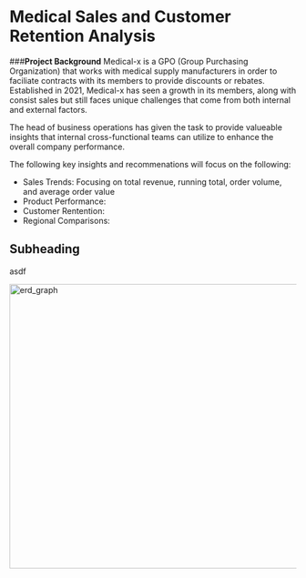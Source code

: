 # **Medical Sales and Customer Retention Analysis**

###**Project Background**
Medical-x is a GPO (Group Purchasing Organization) that works with medical supply manufacturers in order to faciliate contracts with its members to provide discounts or rebates. Established in 2021, Medical-x has seen a growth in its members, along with consist sales but still faces unique challenges that come from both internal and external factors. 

The head of business operations has given the task to provide valueable insights that internal cross-functional teams can utilize to enhance the overall company performance. 

The following key insights and recommenations will focus on the following:

* Sales Trends: Focusing on total revenue, running total, order volume, and average order value
* Product Performance:
* Customer Rentention:
* Regional Comparisons:



## Subheading
asdf


<img width="700" height="500" alt="erd_graph" src="https://github.com/user-attachments/assets/6710d95f-8f87-47d6-9db7-a95753366168" />
